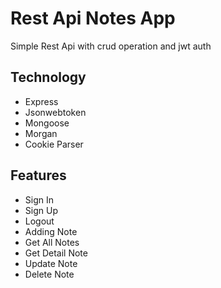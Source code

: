 # Rest Api Notes App

Simple Rest Api with crud operation and jwt auth

## Technology

- Express
- Jsonwebtoken
- Mongoose
- Morgan
- Cookie Parser

## Features

- Sign In
- Sign Up
- Logout
- Adding Note
- Get All Notes
- Get Detail Note
- Update Note
- Delete Note
